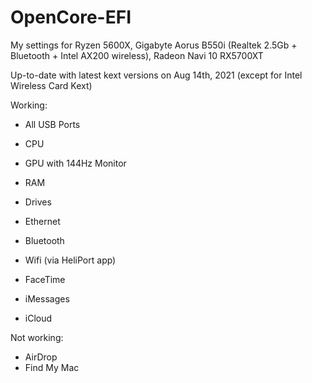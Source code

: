 # OpenCore-EFI
My settings for Ryzen 5600X, Gigabyte Aorus B550i (Realtek 2.5Gb + Bluetooth + Intel AX200 wireless), Radeon Navi 10 RX5700XT

Up-to-date with latest kext versions on Aug 14th, 2021 (except for Intel Wireless Card Kext)

Working:
- All USB Ports
- CPU
- GPU with 144Hz Monitor
- RAM
- Drives
- Ethernet
- Bluetooth
- Wifi (via HeliPort app)

- FaceTime
- iMessages
- iCloud

Not working:
- AirDrop
- Find My Mac
